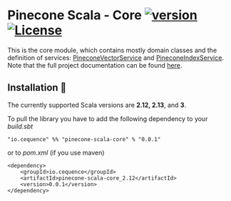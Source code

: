 # Pinecone Scala - Core [![version](https://img.shields.io/badge/version-0.0.1-green.svg)](https://cequence.io) [![License](https://img.shields.io/badge/License-MIT-lightgrey.svg)](https://opensource.org/licenses/MIT)

This is the core module, which contains mostly domain classes and the definition of services: [PineconeVectorService](./src/main/scala/io/cequence/pineconescala/service/PineconeVectorService.scala) and [PineconeIndexService](./src/main/scala/io/cequence/pineconescala/service/PineconeIndexService.scala).
Note that the full project documentation can be found [here](../README.md).

## Installation 🚀

The currently supported Scala versions are **2.12, 2.13**, and **3**.

To pull the library you have to add the following dependency to your *build.sbt*

```
"io.cequence" %% "pinecone-scala-core" % "0.0.1"
```

or to *pom.xml* (if you use maven)

```
<dependency>
    <groupId>io.cequence</groupId>
    <artifactId>pinecone-scala-core_2.12</artifactId>
    <version>0.0.1</version>
</dependency>
```

